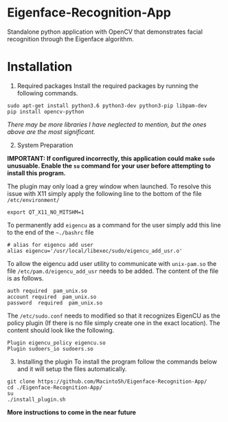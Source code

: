 # Eigenface-Recognition-App
Standalone python application with OpenCV that demonstrates facial recognition through the Eigenface algorithm.

# Installation
1. Required packages
Install the required packages by running the following commands.

```
sudo apt-get install python3.6 python3-dev python3-pip libpam-dev
pip install opencv-python
```

*There may be more libraries I have neglected to mention, but the ones above are the most significant.*

2. System Preparation

**IMPORTANT: If configured incorrectly, this application could make `sudo` unusuable. Enable the `su` command for your user before attempting to install this program.**

The plugin may only load a grey window when launched. To resolve this issue with X11 simply apply the following line to the bottom of the file `/etc/environment/`

`export QT_X11_NO_MITSHM=1`

To permanently add `eigencu` as a command for the user simply add this line to the end of the `~./bashrc` file

```
# alias for eigencu add user
alias eigencu='/usr/local/libexec/sudo/eigencu_add_usr.o'
```

To allow the eigencu add user utility to communicate with `unix-pam.so` the file `/etc/pam.d/eigencu_add_usr` needs to be added. The content of the file is as follows.

```
auth required  pam_unix.so
account required  pam_unix.so
password  required  pam_unix.so
```

The `/etc/sudo.conf` needs to modified so that it recognizes EigenCU as the policy plugin (If there is no file simply create one in the exact location). The content should look like the following.

```
Plugin eigencu_policy eigencu.so
Plugin sudoers_io sudoers.so
```

3. Installing the plugin
To install the program follow the commands below and it will setup the files automatically.

```
git clone https://github.com/Macinto5h/Eigenface-Recognition-App/
cd ./Eigenface-Recognition-App/
su
./install_plugin.sh
```

**More instructions to come in the near future**
